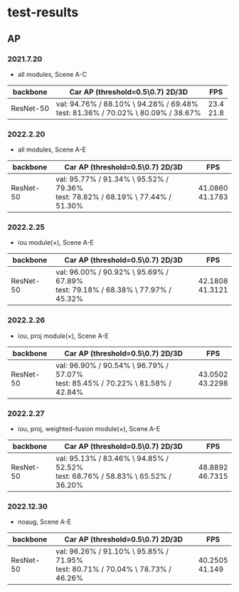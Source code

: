 # test-results

## AP

### 2021.7.20
- all modules, Scene A-C

| backbone            |       Car AP (threshold=0.5\\0.7)  2D/3D        |     FPS                             |
|---------------------|-------------------------------------------------|-------------------------------------|
| ResNet-50           | val: 94.76% / 88.10% \\ 94.28% / 69.48% <br/>test: 81.36% / 70.02% \\ 80.09% / 38.67% |23.4 <br/>21.8|

### 2022.2.20
- all modules, Scene A-E

| backbone            |       Car AP (threshold=0.5\\0.7)  2D/3D        |     FPS                             |
|---------------------|-------------------------------------------------|-------------------------------------|
| ResNet-50           | val: 95.77% / 91.34% \\ 95.52% / 79.36% <br/>test: 78.82% / 68.19% \\ 77.44% / 51.30% |41.0860 <br/>41.1783|

### 2022.2.25
- iou module(×), Scene A-E

| backbone            |       Car AP (threshold=0.5\\0.7)  2D/3D        |     FPS                             |
|---------------------|-------------------------------------------------|-------------------------------------|
| ResNet-50           | val: 96.00% / 90.92% \\ 95.69% / 67.89% <br/>test: 79.18% / 68.38% \\ 77.97% / 45.32% |42.1808 <br/>41.3121|

### 2022.2.26
- iou, proj module(×), Scene A-E

| backbone            |       Car AP (threshold=0.5\\0.7)  2D/3D        |     FPS                             |
|---------------------|-------------------------------------------------|-------------------------------------|
| ResNet-50           | val: 96.90% / 90.54% \\ 96.79% / 57.07% <br/>test: 85.45% / 70.22% \\ 81.58% / 42.84% |43.0502 <br/>43.2298|

### 2022.2.27
- iou, proj, weighted-fusion module(×), Scene A-E

| backbone            |       Car AP (threshold=0.5\\0.7)  2D/3D        |     FPS                             |
|---------------------|-------------------------------------------------|-------------------------------------|
| ResNet-50           | val: 95.13% / 83.46% \\ 94.85% / 52.52% <br/>test: 68.76% / 58.83% \\ 65.52% / 36.20% |48.8892 <br/>46.7315|

### 2022.12.30
- noaug, Scene A-E

| backbone            | Car AP (threshold=0.5\\0.7)  2D/3D                                                    | FPS           |
|---------------------|---------------------------------------------------------------------------------------|---------------|
| ResNet-50           | val: 96.26% / 91.10% \\ 95.85% / 71.95% <br/>test: 80.71% / 70.04% \\ 78.73% / 46.26% | 40.2505 <br/>41.149 |